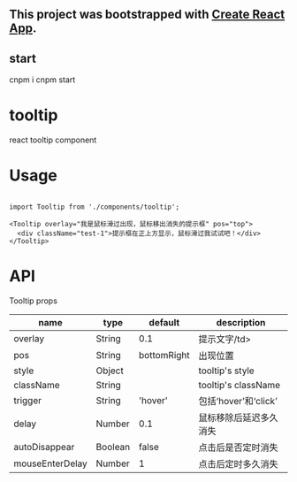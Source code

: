 ## This project was bootstrapped with [Create React App](https://github.com/facebookincubator/create-react-app).

## start
 cnpm i
 cnpm start


# tooltip
react tooltip component

# Usage

```

import Tooltip from './components/tooltip';

<Tooltip overlay="我是鼠标滑过出现，鼠标移出消失的提示框" pos="top">
  <div className="test-1">提示框在正上方显示，鼠标滑过我试试吧！</div>
</Tooltip>

```

# API
Tooltip props
<table>
    <thead>
    <tr>
        <th>name</th>
        <th>type</th>
        <th>default</th>
        <th>description</th>
    </tr>
    </thead>
    <tbody>
        <tr>
          <td>overlay</td>
          <td>String</td>
          <td>0.1</td>
          <td>提示文字/td>
        </tr>
        <tr>
          <td>pos</td>
          <td>String</td>
          <td>bottomRight</td>
          <td>出现位置</td>
        </tr>
        <tr>
          <td>style</td>
          <td>Object</td>
          <td></td>
          <td>tooltip's style</td>
        </tr>
        <tr>
          <td>className</td>
          <td>String</td>
          <td></td>
          <td>tooltip's className</td>
        </tr>
        <tr>
          <td>trigger</td>
          <td>String</td>
          <td>'hover'</td>
          <td>包括‘hover’和‘click’</td>
        </tr>
         <tr>
          <td>delay</td>
          <td>Number</td>
          <td>0.1</td>
          <td>鼠标移除后延迟多久消失</td>
        </tr>
        <tr>
          <td>autoDisappear</td>
          <td>Boolean</td>
          <td>false</td>
          <td>点击后是否定时消失</td>
        </tr>
        <tr>
          <td>mouseEnterDelay</td>
          <td>Number</td>
          <td>1</td>
          <td>点击后定时多久消失</td>
        </tr>
    </tbody>
</table>

